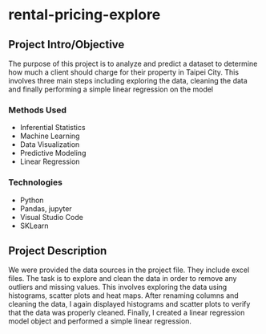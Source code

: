 # rental-pricing-explore

## Project Intro/Objective
The purpose of this project is to analyze and predict a dataset to determine how much a client should charge for their property in Taipei City. This involves three main steps including exploring the data, cleaning the data and finally performing a simple linear regression on the model

### Methods Used
* Inferential Statistics
* Machine Learning
* Data Visualization
* Predictive Modeling
* Linear Regression

### Technologies
* Python
* Pandas, jupyter
* Visual Studio Code
* SKLearn

## Project Description
We were provided the data sources in the project file. They include excel files. The task is to explore and clean the data in order to remove any outliers and missing values. This involves exploring the data using histograms, scatter plots and heat maps. After renaming columns and cleaning the data, I again displayed histograms and scatter plots to verify that the data was properly cleaned. Finally, I created a linear regression model object and performed a simple linear regression.

